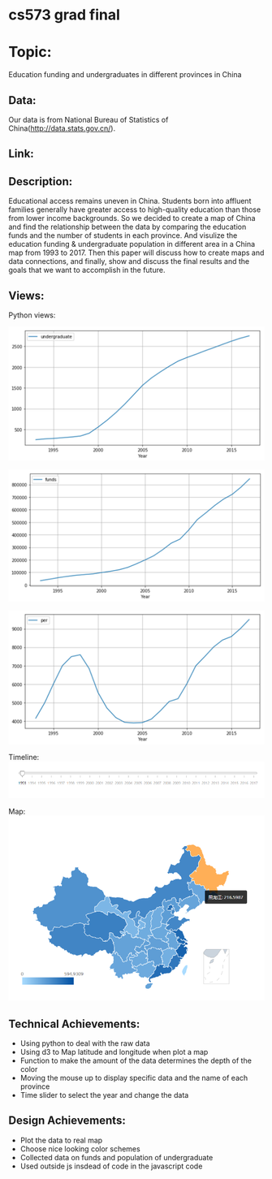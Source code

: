 cs573 grad final
===
Topic: 
===
Education funding and undergraduates in different provinces in China

Data:
---
Our data is from National Bureau of Statistics of China(http://data.stats.gov.cn/).

Link:
---


Description:
---

Educational access remains uneven in China. Students born into affluent families generally have greater access to high-quality education than those from lower income backgrounds. So we decided to create a map of China and find the relationship between the data by comparing the education funds and the number of students in each province. And visulize the education funding \& undergraduate population in different area in a China map from 1993 to 2017. Then this paper will discuss how to create maps and data connections, and finally, show and discuss the final results and the goals that we want to accomplish in the future.

Views:
---
Python views:

![image](image/result1.png)

![image](image/result2.png)

![image](image/result3.png)

Timeline:
![image](image/timeline.png)

Map:
![image](image/map.png)


Technical Achievements:
----
- Using python to deal with the raw data
- Using d3 to Map latitude and longitude when plot a map
- Function to make the amount of the data determines the depth of the color
- Moving the mouse up to display specific data and the name of each province
- Time slider to select the year and change the data




Design Achievements:
----
- Plot the data to real map
- Choose nice looking color schemes
- Collected data on funds and population of undergraduate
- Used outside js insdead of code in the javascript code

